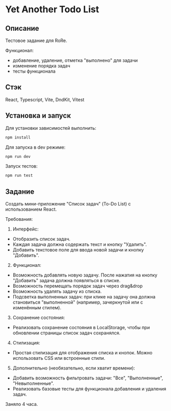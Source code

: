 # Yet Another Todo List

## Описание

Тестовое задание для RoRe.

Функционал:
- добавление, удаление, отметка "выполнено" для задачи
- изменение порядка задач
- тесты функционала

## Стэк

React, Typescript, Vite, DndKit, Vitest

## Установка и запуск

Для установки зависимостей выполнить:

```bash
npm install
```

Для запуска в dev режиме:

```bash
npm run dev
```

Запуск тестов:

```bash
npm run test
```

## Задание

Создать мини-приложение "Список задач" (To-Do List) с использованием React.

Требования:

1. Интерфейс:
 - Отобразить список задач.
 - Каждая задача должна содержать текст и кнопку "Удалить".
 - Добавить текстовое поле для ввода новой задачи и кнопку "Добавить".

2. Функционал:
 - Возможность добавлять новую задачу. После нажатия на кнопку "Добавить" задача должна появляться в списке.
-  Возможность перемещать порядок задач через drag&amp;drop
 - Возможность удалять задачу из списка.
 - Подсветка выполненных задач: при клике на задачу она должна становиться "выполненной" (например, зачеркнутой или с изменённым стилем).

3. Сохранение состояния:
 - Реализовать сохранение состояния в LocalStorage, чтобы при обновлении страницы список задач сохранялся.

4. Стилизация:
 - Простая стилизация для отображения списка и кнопок. Можно использовать CSS или встроенные стили.

5. Дополнительно (необязательно, если хватит времени):
 - Добавить возможность фильтровать задачи: "Все", "Выполненные", "Невыполненные".
 - Реализовать базовые тесты для функционала добавления и удаления задач.


Заняло 4 часа.